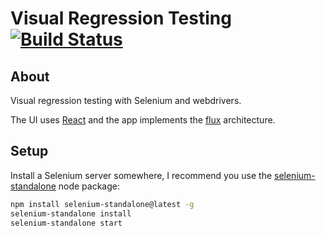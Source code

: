 # Visual Regression Testing [![Build Status](https://travis-ci.org/jahrlin/visual-regression-testing.svg?branch=master)](https://travis-ci.org/jahrlin/visual-regression-testing)

## About
Visual regression testing with Selenium and webdrivers. 

The UI uses [React](https://facebook.github.io/react/) and the app implements the [flux](https://facebook.github.io/flux/) architecture.

## Setup
Install a Selenium server somewhere, I recommend you use the [selenium-standalone](https://www.npmjs.com/package/selenium-standalone) node package:

```bash
npm install selenium-standalone@latest -g
selenium-standalone install
selenium-standalone start
```
